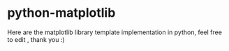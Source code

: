# python-matplotlib
Here are the matplotlib library template implementation in python, feel free to edit , thank you :)

